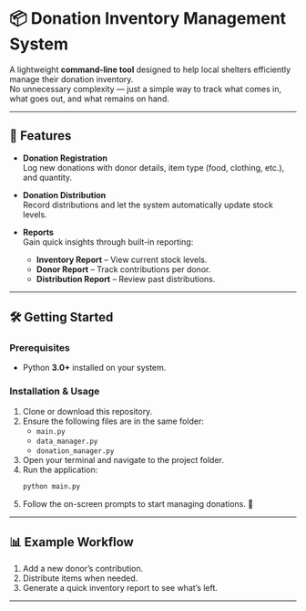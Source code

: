 # 📦 Donation Inventory Management System

A lightweight **command-line tool** designed to help local shelters efficiently manage their donation inventory.  
No unnecessary complexity — just a simple way to track what comes in, what goes out, and what remains on hand.

---

## 🚀 Features

- **Donation Registration**  
  Log new donations with donor details, item type (food, clothing, etc.), and quantity.

- **Donation Distribution**  
  Record distributions and let the system automatically update stock levels.

- **Reports**  
  Gain quick insights through built-in reporting:
  - **Inventory Report** – View current stock levels.
  - **Donor Report** – Track contributions per donor.
  - **Distribution Report** – Review past distributions.

---

## 🛠️ Getting Started

### Prerequisites
- Python **3.0+** installed on your system.

### Installation & Usage
1. Clone or download this repository.  
2. Ensure the following files are in the same folder:  
   - `main.py`  
   - `data_manager.py`  
   - `donation_manager.py`  
3. Open your terminal and navigate to the project folder.  
4. Run the application:  
   ```bash
   python main.py
   ```  
5. Follow the on-screen prompts to start managing donations. 🎉

---

## 📊 Example Workflow
1. Add a new donor’s contribution.  
2. Distribute items when needed.  
3. Generate a quick inventory report to see what’s left.  

---
